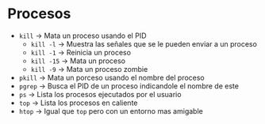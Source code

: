 # Procesos

- `kill` -&gt; Mata un proceso usando el PID
  - `kill -l` -&gt; Muestra las señales que se le pueden enviar a un proceso
  - `kill -1` -&gt; Reinicia un proceso
  - `kill -15` -&gt; Mata un proceso
  - `kill -9` -&gt; Mata un proceso zombie
- `pkill` -&gt; Mata un porceso usando el nombre del proceso
- `pgrep` -&gt; Busca el PID de un proceso indicandole el nombre de este
- `ps` -&gt; Lista los procesos ejecutados por el usuario
- `top` -&gt; Lista los procesos en caliente
- `htop` -&gt; Igual que `top` pero con un entorno mas amigable
